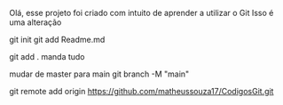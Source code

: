 Olá, esse projeto foi criado com intuito de aprender a utilizar o Git
Isso é uma alteração

git init
git add Readme.md

 git add .  manda tudo

mudar de master para main
git branch -M "main"

 git remote add origin https://github.com/matheussouza17/CodigosGit.git
